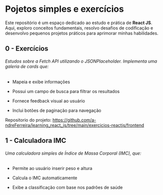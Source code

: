 # Pojetos simples e exercícios

Este repositório é um espaço dedicado ao estudo e prática de **React JS**. Aqui, exploro conceitos fundamentais, resolvo desafios de codificação e desenvolvo pequenos projetos práticos para aprimorar minhas habilidades.

## 0 - Exercícios

###### Estudos sobre a Fetch API utilizando o JSONPlaceholder. Implementa uma galeria de cards que:

* Mapeia e exibe informações

* Possui um campo de busca para filtrar os resultados

* Fornece feedback visual ao usuário

* Inclui botões de paginação para navegação

Repositorio do projeto: https://github.com/a-ndreFerreira/learning_react_js/tree/main/exercicios-reactjs/frontend

## 1 - Calculadora IMC

###### Uma calculadora simples de Índice de Massa Corporal (IMC), que:

* Permite ao usuário inserir peso e altura

* Calcula o IMC automaticamente

* Exibe a classificação com base nos padrões de saúde